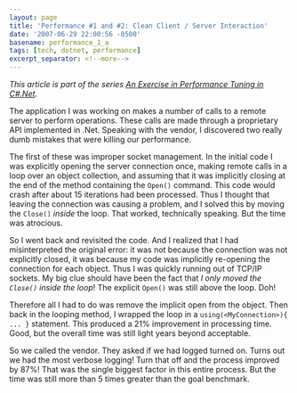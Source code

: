 ```yaml
---
layout: page
title: 'Performance #1 and #2: Clean Client / Server Interaction'
date: '2007-06-29 22:00:56 -0500'
basename: performance_1_a
tags: [tech, dotnet, performance]
excerpt_separator: <!--more-->
---
```


_This article is part of the series <a
href="/archive/2007/06/25/an_exercise_in/">An Exercise in Performance Tuning
in C#.Net</a>_.

The application I was working on makes a number of calls to a remote server to
perform operations. These calls are made through a proprietary API implemented
in .Net. Speaking with the vendor, I discovered two really dumb mistakes that
were killing our performance.

<!--more-->

The first of these was improper socket management. In the initial code I was
explicitly opening the server connection once, making remote calls in a loop
over an object collection, and assuming that it was implicitly closing at the
end of the method containing the `Open()` command. This code would crash after
about 15 iterations had been processed. Thus I thought that leaving the
connection was causing a problem, and I solved this by moving the `Close()`
_inside_ the loop. That worked, technically speaking. But the time was
atrocious.

So I went back and revisited the code. And I realized that I had misinterpreted
the original error: it was not because the connection was not explicitly closed,
it was because my code was implicitly re-opening the connection for each object.
Thus I was quickly running out of TCP/IP sockets. My big clue should have been
the fact that _I only moved the `Close()` inside the loop_! The explicit
`Open()` was still above the loop. Doh!

Therefore all I had to do was remove the implicit open from the object. Then
back in the looping method, I wrapped the loop in a
`using(<MyConnection>){ ... }` statement. This produced a 21% improvement
in processing time. Good, but the overall time was still light years beyond
acceptable.

So we called the vendor. They asked if we had logged turned on. Turns out we had
the most verbose logging! Turn that off and the process improved by 87%! That
was the single biggest factor in this entire process. But the time was still
more than 5 times greater than the goal benchmark.
